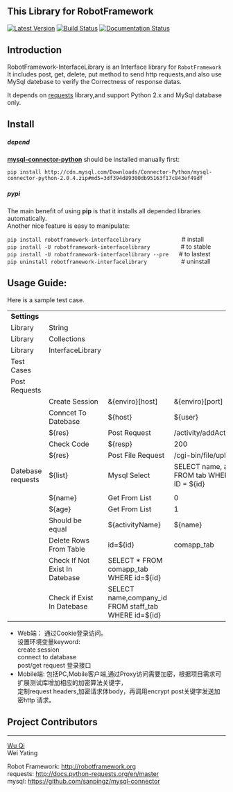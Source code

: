 This Library for RobotFramework
----------------------------------------
[![Latest Version](https://img.shields.io/pypi/v/robotframework-interfacelibrary.svg)](https://pypi.python.org/pypi/robotframework-interfacelibrary)
[![Build Status](https://travis-ci.org/Netease-AutoTest/robotframework-interfacelibrary.svg?branch=master)](https://travis-ci.org/Netease-AutoTest/robotframework-interfacelibrary)
[![Documentation Status](https://readthedocs.org/projects/robotframework-interfacelibrary/badge/?version=latest)](http://robotframework-interfacelibrary.readthedocs.io/en/latest/?badge=latest)
## Introduction

RobotFramework-InterfaceLibrary is an Interface library for `RobotFramework` 
It includes post, get, delete, put method to send http requests,and also use MySql 
datebase to verify the Correctness of response datas.
 
It depends on [requests](https://github.com/kennethreitz/requests) library,and support Python 2.x and MySql database only.

## Install

##### depend 
[**mysql-connector-python**](https://pypi.python.org/pypi/mysql-connector-python/2.0.4) should be installed manually first:        
```
pip install http://cdn.mysql.com/Downloads/Connector-Python/mysql-connector-python-2.0.4.zip#md5=3df394d89300db95163f17c843ef49df
```

##### pypi

The main benefit of using **pip** is that it installs all
depended libraries automatically.    
Another nice feature is easy to manipulate:

```pip install robotframework-interfacelibrary```  &nbsp;&nbsp;&nbsp;&nbsp;&nbsp;&nbsp;&nbsp;&nbsp;&nbsp;&nbsp;&nbsp;&nbsp;&nbsp;&nbsp;&nbsp;&nbsp;&nbsp;&nbsp;&nbsp;&nbsp;&nbsp;&nbsp;&nbsp;# install    
```pip install -U robotframework-interfacelibrary```  &nbsp;&nbsp;&nbsp;&nbsp;&nbsp;&nbsp;&nbsp;&nbsp;&nbsp;&nbsp;&nbsp;&nbsp;&nbsp;&nbsp;&nbsp;&nbsp;&nbsp;# to stable            
```pip install -U robotframework-interfacelibrary --pre```  &nbsp;&nbsp;&nbsp;&nbsp;&nbsp;# to lastest         
```pip uninstall robotframework-interfacelibrary```  &nbsp;&nbsp;&nbsp;&nbsp;&nbsp;&nbsp;&nbsp;&nbsp;&nbsp;&nbsp;&nbsp;&nbsp;&nbsp;&nbsp;&nbsp;&nbsp;&nbsp;&nbsp;&nbsp;# uninstall

## Usage Guide:
Here is a sample test case.

|                     |                         |                     |                       |                                    |                            |                |
| --------------------| ------------------------| ------------------- | --------------------- | -----------------------------------|----------------------------|--------------- |
|  **Settings**     |                         |                             |                       |                                    |　　　　                    |                |
| Library             | String                  |                           |                       |                                    |                            |                |
| Library             | Collections             |                           |                       |                                    |                            |                |
| Library             | InterfaceLibrary        |                           |                       |                                    |                            |                |
| Test Cases          |                         |                           |                       |                                    |　　　　                    |                |
| Post Requests       |                         |                           |                       |                                    |　　　                      |                |
|                     | Create Session          | &{enviro}[host]           | &{enviro}[port]       | alise                              |                            |                |
|                     | Conncet To Datebase     | ${host}                   | ${user}               | ${password}                        | ${database}                | ${port}        |
|                     | ${res}                  | Post Request              | /activity/addActivity | {'activityName':'${activityName}'} | None                       |                |
|                     | Check Code              | ${resp}                   | 200                   |                                    |                            |                |
|                     | ${res}                  |Post File Request          | /cgi-bin/file/upload  | {'file':open('logo.jpg','rb')}  | {'type':'jpg'}             |
|  Datebase requests  | ${list}                 | Mysql Select              | SELECT name, age FROM tab WHERE ID = ${id}             |
   |                            |                |
|                     | ${name}                 | Get From List             | 0 |
|                     | ${age}                  | Get From List             | 1 |
|                     | Should be equal         | ${activityName}           | ${name}|
|                     | Delete Rows From Table  | id=${id} | comapp_tab |#condition and table name 
|                     | Check If Not Exist In Datebase | SELECT * FROM comapp_tab WHERE id=${id} |
|                     | Check if Exist In Datebase | SELECT name,company_id FROM staff_tab WHERE id=${id} |
 

- Web端：
  通过Cookie登录访问。<br>
  设置环境变量keyword:<br>
  create session<br>
  connect to database<br>
  post/get request  登录接口<br>
- Mobile端:
  包括PC,Mobile客户端,通过Proxy访问需要加密，根据项目需求可扩展测试库增加相应的加密算法关键字，<br>
  定制request headers,加密请求体body，再调用encrypt post关键字发送加密http 请求。
 
## Project Contributors
--------------------
[Wu Qi](https://github.com/seven57)   
Wei Yating

Robot Framework: http://robotframework.org    
requests: http://docs.python-requests.org/en/master     
mysql: https://github.com/sanpingz/mysql-connector     


